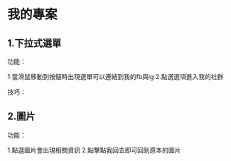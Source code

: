 # 我的專案
## 1.下拉式選單

功能：

1.當滑鼠移動到按鈕時出現選單可以連結到我的fb與ig
2.點選選項進入我的社群

技巧：

## 2.圖片
功能：

1.點選圖片會出現相關資訊
2.點擊點我回去即可回到原本的圖片
